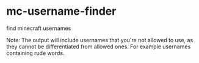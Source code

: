 # mc-username-finder
find minecraft usernames

Note: The output will include usernames that you're not allowed to use, as they cannot be differentiated from allowed ones. For example usernames containing rude words.